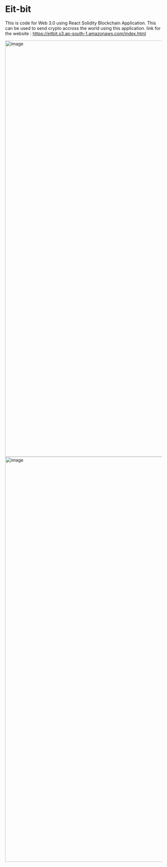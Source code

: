 # Eit-bit
This is code for Web 3.0 using React Solidity Blockchain Application.
This can be used to send crypto accross the world using this application.
link for the website : https://eitbit.s3.ap-south-1.amazonaws.com/index.html

<img width="1339" alt="image" src="https://user-images.githubusercontent.com/74697139/188322472-1edd32d0-a916-4f84-9421-2a41527d8ea1.png">
<img width="1303" alt="image" src="https://user-images.githubusercontent.com/74697139/188322494-328a0e14-4b54-40d1-92a0-afa3c9085e24.png">
